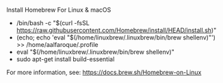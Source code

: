 Install Homebrew For Linux & macOS
- /bin/bash -c "$(curl -fsSL https://raw.githubusercontent.com/Homebrew/install/HEAD/install.sh)"
- (echo; echo 'eval "$(/home/linuxbrew/.linuxbrew/bin/brew shellenv)"') >> /home/aalfaroque/.profile
- eval "$(/home/linuxbrew/.linuxbrew/bin/brew shellenv)"
- sudo apt-get install build-essential

For more information, see:
https://docs.brew.sh/Homebrew-on-Linux